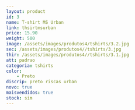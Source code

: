 ```yaml
---
layout: product
id: 3
name: T-shirt MS Urban
link: thsirtmsurban
price: 15.90
weight: 500
image: /assets/images/produtos4/tshirts/3.2.jpg
sec: /assets/images/produtos4//tshirts/3.jpg
thir: /assets/images/produtos4//tshirts/3.1.jpg
att: padrao
categoria: tshirts
color:
    - Preto
discrip: preto riscas urban
novo: true
maisvendidos: true
stock: sim
---
```

